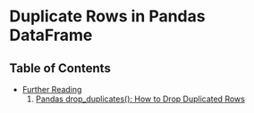 # Duplicate Rows in Pandas DataFrame

## Table of Contents
- [Further Reading]()
    1. [Pandas drop_duplicates(): How to Drop Duplicated Rows](https://www.marsja.se/pandas-drop_duplicates-how-to-drop-duplicated-rows/)